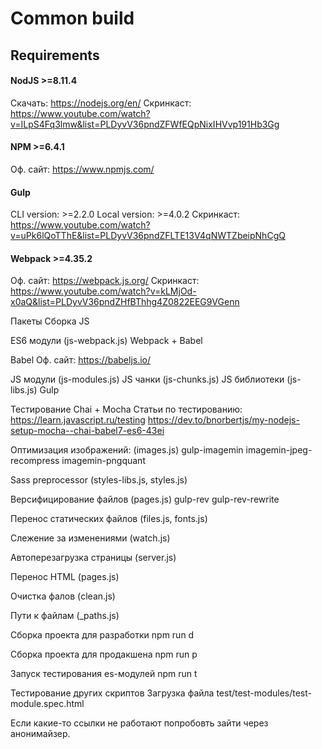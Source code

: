 # Common build

## Requirements
#### NodJS >=8.11.4
Скачать: https://nodejs.org/en/
Скринкаст: https://www.youtube.com/watch?v=ILpS4Fq3lmw&list=PLDyvV36pndZFWfEQpNixIHVvp191Hb3Gg

#### NPM >=6.4.1
Оф. сайт: https://www.npmjs.com/


#### Gulp
CLI version: >=2.2.0
Local version: >=4.0.2
Скринкаст: https://www.youtube.com/watch?v=uPk6lQoTThE&list=PLDyvV36pndZFLTE13V4qNWTZbeipNhCgQ


#### Webpack >=4.35.2
Оф. сайт: https://webpack.js.org/
Скринкаст: https://www.youtube.com/watch?v=kLMjOd-x0aQ&list=PLDyvV36pndZHfBThhg4Z0822EEG9VGenn


Пакеты
Сборка JS

ES6 модули (js-webpack.js)
Webpack + Babel

Babel
Оф. сайт: https://babeljs.io/

JS модули	(js-modules.js)
JS чанки (js-chunks.js)
JS библиотеки (js-libs.js)
Gulp


Тестирование
Chai + Mocha
Статьи по тестированию: 
https://learn.javascript.ru/testing
https://dev.to/bnorbertjs/my-nodejs-setup-mocha--chai-babel7-es6-43ei

Оптимизация изображений: (images.js)
gulp-imagemin
imagemin-jpeg-recompress
imagemin-pngquant

Sass preprocessor (styles-libs.js, styles.js)

Версифицирование файлов (pages.js)
 gulp-rev
 gulp-rev-rewrite
 
Перенос статических файлов (files.js, fonts.js)

Слежение за изменениями (watch.js) 

Автоперезагрузка страницы (server.js)

Перенос HTML (pages.js)

Очистка фалов (clean.js)

Пути к файлам (_paths.js)

Сборка проекта для разработки
npm run d

Сборка проекта для продакшена
npm run p

Запуск тестирования es-модулей
npm run t

Тестирование других скриптов
Загрузка файла test/test-modules/test-module.spec.html
 










Если какие-то ссылки не работают попробовть зайти через анонимайзер.
